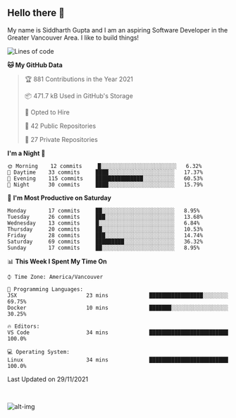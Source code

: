 ## Hello there :wave:

My name is Siddharth Gupta and I am an aspiring Software Developer in the Greater Vancouver Area. I like to build things!

<!-- ![gif](https://github.com/siddg97/siddg97/blob/master/dino.gif) -->

<!--START_SECTION:waka-->
![Lines of code](https://img.shields.io/badge/From%20Hello%20World%20I%27ve%20Written-4.2%20million%20lines%20of%20code-blue)

**🐱 My GitHub Data** 

> 🏆 881 Contributions in the Year 2021
 > 
> 📦 471.7 kB Used in GitHub's Storage 
 > 
> 💼 Opted to Hire
 > 
> 📜 42 Public Repositories 
 > 
> 🔑 27 Private Repositories  
 > 
**I'm a Night 🦉** 

```text
🌞 Morning    12 commits     █░░░░░░░░░░░░░░░░░░░░░░░░   6.32% 
🌆 Daytime    33 commits     ████░░░░░░░░░░░░░░░░░░░░░   17.37% 
🌃 Evening    115 commits    ███████████████░░░░░░░░░░   60.53% 
🌙 Night      30 commits     ████░░░░░░░░░░░░░░░░░░░░░   15.79%

```
📅 **I'm Most Productive on Saturday** 

```text
Monday       17 commits     ██░░░░░░░░░░░░░░░░░░░░░░░   8.95% 
Tuesday      26 commits     ███░░░░░░░░░░░░░░░░░░░░░░   13.68% 
Wednesday    13 commits     █░░░░░░░░░░░░░░░░░░░░░░░░   6.84% 
Thursday     20 commits     ██░░░░░░░░░░░░░░░░░░░░░░░   10.53% 
Friday       28 commits     ███░░░░░░░░░░░░░░░░░░░░░░   14.74% 
Saturday     69 commits     █████████░░░░░░░░░░░░░░░░   36.32% 
Sunday       17 commits     ██░░░░░░░░░░░░░░░░░░░░░░░   8.95%

```


📊 **This Week I Spent My Time On** 

```text
⌚︎ Time Zone: America/Vancouver

💬 Programming Languages: 
JSX                      23 mins             █████████████████░░░░░░░░   69.75% 
Docker                   10 mins             ███████░░░░░░░░░░░░░░░░░░   30.25%

🔥 Editors: 
VS Code                  34 mins             █████████████████████████   100.0%

💻 Operating System: 
Linux                    34 mins             █████████████████████████   100.0%

```


 Last Updated on 29/11/2021
<!--END_SECTION:waka-->

<br>

![alt-img](https://github-readme-stats.vercel.app/api?username=siddg97&count_private=true&theme=nightowl&show_icons=true)


